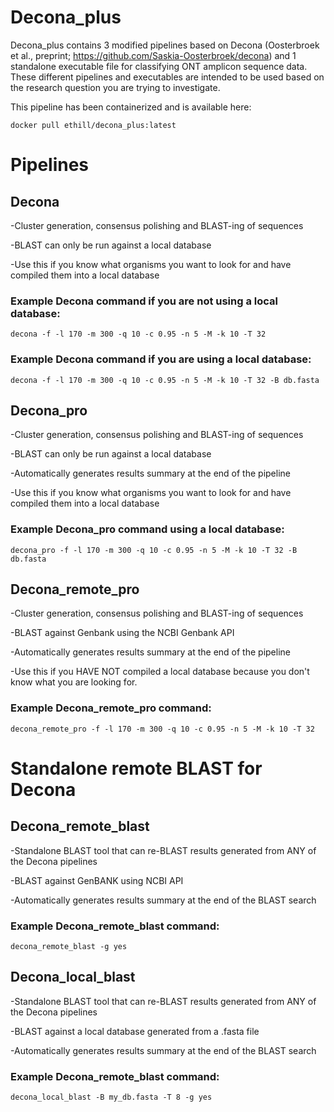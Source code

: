 # Decona_plus
Decona_plus contains 3 modified pipelines based on Decona (Oosterbroek et al., preprint; https://github.com/Saskia-Oosterbroek/decona) and 1 standalone executable file for classifying ONT amplicon sequence data. These different pipelines and executables are intended to be used based on the research question you are trying to investigate.

This pipeline has been containerized and is available here:
```
docker pull ethill/decona_plus:latest
```

# Pipelines
## Decona

-Cluster generation, consensus polishing and BLAST-ing of sequences

-BLAST can only be run against a local database

-Use this if you know what organisms you want to look for and have compiled them into a local database

### Example Decona command if you are not using a local database:
```
decona -f -l 170 -m 300 -q 10 -c 0.95 -n 5 -M -k 10 -T 32
```
### Example Decona command if you are using a local database:
```
decona -f -l 170 -m 300 -q 10 -c 0.95 -n 5 -M -k 10 -T 32 -B db.fasta
```

## Decona_pro

-Cluster generation, consensus polishing and BLAST-ing of sequences

-BLAST can only be run against a local database

-Automatically generates results summary at the end of the pipeline

-Use this if you know what organisms you want to look for and have compiled them into a local database

### Example Decona_pro command using a local database:
```
decona_pro -f -l 170 -m 300 -q 10 -c 0.95 -n 5 -M -k 10 -T 32 -B db.fasta
```

## Decona_remote_pro

-Cluster generation, consensus polishing and BLAST-ing of sequences

-BLAST against Genbank using the NCBI Genbank API

-Automatically generates results summary at the end of the pipeline

-Use this if you HAVE NOT compiled a local database because you don't know what you are looking for.

### Example Decona_remote_pro command:
```
decona_remote_pro -f -l 170 -m 300 -q 10 -c 0.95 -n 5 -M -k 10 -T 32
```

# Standalone remote BLAST for Decona

## Decona_remote_blast

-Standalone BLAST tool that can re-BLAST results generated from ANY of the Decona pipelines 

-BLAST against GenBANK using NCBI API

-Automatically generates results summary at the end of the BLAST search

### Example Decona_remote_blast command:

```
decona_remote_blast -g yes
```

## Decona_local_blast

-Standalone BLAST tool that can re-BLAST results generated from ANY of the Decona pipelines 

-BLAST against a local database generated from a .fasta file

-Automatically generates results summary at the end of the BLAST search

### Example Decona_remote_blast command:

```
decona_local_blast -B my_db.fasta -T 8 -g yes 
```
